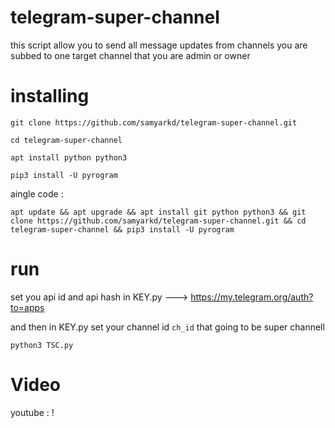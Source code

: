 # telegram-super-channel
this script allow you to send all message updates from channels you are subbed to one target channel that you are admin or owner

# installing


```shell
git clone https://github.com/samyarkd/telegram-super-channel.git

cd telegram-super-channel

apt install python python3

pip3 install -U pyrogram
```

aingle code :

```apt update && apt upgrade && apt install git python python3 && git clone https://github.com/samyarkd/telegram-super-channel.git && cd telegram-super-channel && pip3 install -U pyrogram```

# run

set you api id and api hash in KEY.py ---> https://my.telegram.org/auth?to=apps

and then in KEY.py set your channel id ```ch_id``` that going to be super channell

``python3 TSC.py``

# Video 

youtube : !
